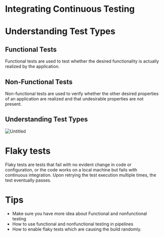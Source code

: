 # Integrating Continuous Testing

# Understanding Test Types

## Functional Tests

Functional tests are used to test whether the desired functionality is actually realized by the application.

## Non-Functional Tests

Non-functional tests are used to verify whether the other desired properties of an application are realized and that undesirable properties are not present.

## Understanding Test Types

![Untitled](https://s3-us-west-2.amazonaws.com/secure.notion-static.com/d050607f-22b1-466d-9762-248ebf4b6e07/Untitled.png)

# Flaky tests

Flaky tests are tests that fail with no evident change in code or configuration, or the code works on a local machine but fails with continuous integration. Upon retrying the test execution multiple times, the test eventually passes.

# Tips

- Make sure you  have more idea about Functional and nonfunctional testing
- How to use functional and nonfunctional testing in pipelines
- How to enable flaky tests which are causing the build randomly.